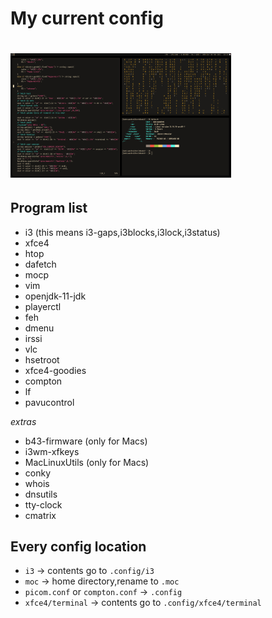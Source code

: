 # My current config

# <img src="https://raw.githubusercontent.com/datcuandrei/current-config/main/config.png" width=70% height=70% />

## Program list
 - i3 (this means i3-gaps,i3blocks,i3lock,i3status)
 - xfce4
 - htop
 - dafetch
 - mocp
 - vim
 - openjdk-11-jdk
 - playerctl
 - feh
 - dmenu
 - irssi
 - vlc
 - hsetroot
 - xfce4-goodies
 - compton
 - lf
 - pavucontrol
 
<i>extras</i>
 - b43-firmware (only for Macs)
 - i3wm-xfkeys
 - MacLinuxUtils (only for Macs)
 - conky
 - whois
 - dnsutils
 - tty-clock
 - cmatrix
 

## Every config location

- `i3` -> contents go to `.config/i3`
- `moc` -> home directory,rename to `.moc`
- `picom.conf` or `compton.conf` -> `.config`
- `xfce4/terminal` -> contents go to `.config/xfce4/terminal`
